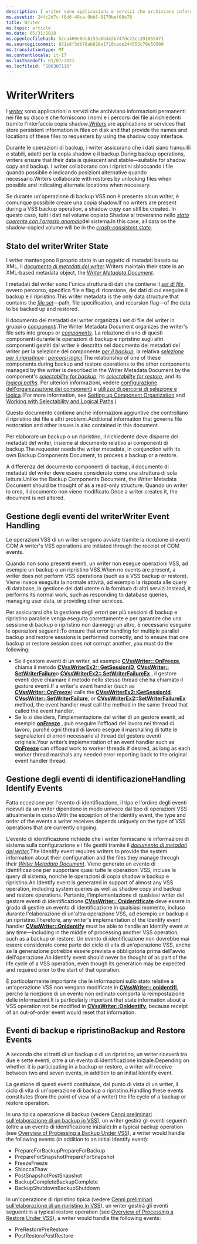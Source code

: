 ```yaml
---
description: I writer sono applicazioni o servizi che archiviano informazioni permanenti nei file su disco e che forniscono i nomi e i percorsi dei file ai richiedenti tramite l'interfaccia copia shadow.
ms.assetid: 24fc2d7c-f8d6-49ca-9bb5-0179bef68e78
title: Writer
ms.topic: article
ms.date: 05/31/2018
ms.openlocfilehash: 52ca409e8dc6153a6b3e2b747dc23cc391055471
ms.sourcegitcommit: 831e8f3db78ab820e1710cede244553c70e50500
ms.translationtype: MT
ms.contentlocale: it-IT
ms.lasthandoff: 01/07/2021
ms.locfileid: "106307116"
---
```

# <a name="writers"></a><span data-ttu-id="3dfef-103">Writer</span><span class="sxs-lookup"><span data-stu-id="3dfef-103">Writers</span></span>

<span data-ttu-id="3dfef-104">I [*writer*](vssgloss-w.md) sono applicazioni o servizi che archiviano informazioni permanenti nei file su disco e che forniscono i nomi e i percorsi dei file ai richiedenti tramite l'interfaccia copia shadow.</span><span class="sxs-lookup"><span data-stu-id="3dfef-104">[*Writers*](vssgloss-w.md) are applications or services that store persistent information in files on disk and that provide the names and locations of these files to requesters by using the shadow copy interface.</span></span>

<span data-ttu-id="3dfef-105">Durante le operazioni di backup, i writer assicurano che i dati siano tranquilli e stabili, adatti per la copia shadow e il backup.</span><span class="sxs-lookup"><span data-stu-id="3dfef-105">During backup operations, writers ensure that their data is quiescent and stable—suitable for shadow copy and backup.</span></span> <span data-ttu-id="3dfef-106">I writer collaborano con i ripristini sbloccando i file quando possibile e indicando posizioni alternative quando necessario.</span><span class="sxs-lookup"><span data-stu-id="3dfef-106">Writers collaborate with restores by unlocking files when possible and indicating alternate locations when necessary.</span></span>

<span data-ttu-id="3dfef-107">Se durante un'operazione di backup VSS non è presente alcun writer, è comunque possibile creare una copia shadow.</span><span class="sxs-lookup"><span data-stu-id="3dfef-107">If no writers are present during a VSS backup operation, a shadow copy can still be created.</span></span> <span data-ttu-id="3dfef-108">In questo caso, tutti i dati nel volume copiato Shadow si troveranno nello [*stato coerente con l'arresto anomalo*](vssgloss-c.md)del sistema.</span><span class="sxs-lookup"><span data-stu-id="3dfef-108">In this case, all data on the shadow-copied volume will be in the [*crash-consistent state*](vssgloss-c.md).</span></span>

## <a name="writer-state"></a><span data-ttu-id="3dfef-109">Stato del writer</span><span class="sxs-lookup"><span data-stu-id="3dfef-109">Writer State</span></span>

<span data-ttu-id="3dfef-110">I writer mantengono il proprio stato in un oggetto di metadati basato su XML, il [*documento di metadati del writer*](vssgloss-w.md).</span><span class="sxs-lookup"><span data-stu-id="3dfef-110">Writers maintain their state in an XML-based metadata object, the [*Writer Metadata Document*](vssgloss-w.md).</span></span>

<span data-ttu-id="3dfef-111">I metadati del writer sono l'unica struttura di dati che contiene il [*set di file*](vssgloss-f.md), ovvero percorso, specifica file e flag di ricorsione, dei dati di cui eseguire il backup e il ripristino.</span><span class="sxs-lookup"><span data-stu-id="3dfef-111">This writer metadata is the only data structure that contains the [*file set*](vssgloss-f.md)—path, file specification, and recursion flag—of the data to be backed up and restored.</span></span>

<span data-ttu-id="3dfef-112">Il documento dei metadati del writer organizza i set di file del writer in gruppi o [*componenti*](vssgloss-c.md).</span><span class="sxs-lookup"><span data-stu-id="3dfef-112">The Writer Metadata Document organizes the writer's file sets into groups or [*components*](vssgloss-c.md).</span></span> <span data-ttu-id="3dfef-113">La relazione di uno di questi componenti durante le operazioni di backup e ripristino sugli altri componenti gestiti dal writer è descritta nel documento dei metadati del writer per la selezione del componente [*per il backup*](vssgloss-s.md), la relativa [*selezione per il ripristino*](vssgloss-s.md)e i [*percorsi logici*](vssgloss-l.md).</span><span class="sxs-lookup"><span data-stu-id="3dfef-113">The relationship of one of these components during backup and restore operations to the other components managed by the writer is described in the Writer Metadata Document by the component's [*selectability for backup*](vssgloss-s.md), its [*selectability for restore*](vssgloss-s.md), and its [*logical paths*](vssgloss-l.md).</span></span> <span data-ttu-id="3dfef-114">Per ulteriori informazioni, vedere [configurazione dell'organizzazione dei componenti](definition-of-components-by-writers.md) e [utilizzo di percorsi di selezione e logica](working-with-selectability-and-logical-paths.md).</span><span class="sxs-lookup"><span data-stu-id="3dfef-114">(For more information, see [Setting up Component Organization](definition-of-components-by-writers.md) and [Working with Selectability and Logical Paths](working-with-selectability-and-logical-paths.md).)</span></span>

<span data-ttu-id="3dfef-115">Questo documento contiene anche informazioni aggiuntive che controllano il ripristino dei file e altri problemi.</span><span class="sxs-lookup"><span data-stu-id="3dfef-115">Additional information that governs file restoration and other issues is also contained in this document.</span></span>

<span data-ttu-id="3dfef-116">Per elaborare un backup o un ripristino, il richiedente deve disporre dei metadati del writer, insieme al documento relativo ai componenti di backup.</span><span class="sxs-lookup"><span data-stu-id="3dfef-116">The requester needs the writer metadata, in conjunction with its own Backup Components Document, to process a backup or a restore.</span></span>

<span data-ttu-id="3dfef-117">A differenza del documento componenti di backup, il documento di metadati del writer deve essere considerato come una struttura di sola lettura.</span><span class="sxs-lookup"><span data-stu-id="3dfef-117">Unlike the Backup Components Document, the Writer Metadata Document should be thought of as a read-only structure.</span></span> <span data-ttu-id="3dfef-118">Quando un writer lo crea, il documento non viene modificato.</span><span class="sxs-lookup"><span data-stu-id="3dfef-118">Once a writer creates it, the document is not altered.</span></span>

## <a name="writer-event-handling"></a><span data-ttu-id="3dfef-119">Gestione degli eventi del writer</span><span class="sxs-lookup"><span data-stu-id="3dfef-119">Writer Event Handling</span></span>

<span data-ttu-id="3dfef-120">Le operazioni VSS di un writer vengono avviate tramite la ricezione di eventi COM.</span><span class="sxs-lookup"><span data-stu-id="3dfef-120">A writer's VSS operations are initiated through the receipt of COM events.</span></span>

<span data-ttu-id="3dfef-121">Quando non sono presenti eventi, un writer non esegue operazioni VSS, ad esempio un backup o un ripristino VSS.</span><span class="sxs-lookup"><span data-stu-id="3dfef-121">When no events are present, a writer does not perform VSS operations (such as a VSS backup or restore).</span></span> <span data-ttu-id="3dfef-122">Viene invece eseguita la normale attività, ad esempio la risposta alle query di database, la gestione dei dati utente o la fornitura di altri servizi.</span><span class="sxs-lookup"><span data-stu-id="3dfef-122">Instead, it performs its normal work, such as responding to database queries, managing user data, or providing other services.</span></span>

<span data-ttu-id="3dfef-123">Per assicurarsi che la gestione degli errori per più sessioni di backup e ripristino parallele venga eseguita correttamente e per garantire che una sessione di backup o ripristino non danneggi un altro, è necessario eseguire le operazioni seguenti:</span><span class="sxs-lookup"><span data-stu-id="3dfef-123">To ensure that error handling for multiple parallel backup and restore sessions is performed correctly, and to ensure that one backup or restore session does not corrupt another, you must do the following:</span></span>

-   <span data-ttu-id="3dfef-124">Se il gestore eventi di un writer, ad esempio [**CVssWriter:: OnFreeze**](/windows/desktop/api/VsWriter/nf-vswriter-cvsswriter-onfreeze), chiama il metodo [**CVssWriterEx2:: GetSessionID**](/windows/desktop/api/VsWriter/nf-vswriter-cvsswriterex2-getsessionid), [**CVssWriter:: SetWriterFailure**](/windows/desktop/api/VsWriter/nf-vswriter-cvsswriter-setwriterfailure)o [**CVssWriterEx2:: SetWriterFailureEx**](/windows/desktop/api/VsWriter/nf-vswriter-cvsswriterex2-setwriterfailureex) , il gestore eventi deve chiamare il metodo nello stesso thread che ha chiamato il gestore eventi.</span><span class="sxs-lookup"><span data-stu-id="3dfef-124">If a writer's event handler (such as [**CVssWriter::OnFreeze**](/windows/desktop/api/VsWriter/nf-vswriter-cvsswriter-onfreeze)) calls the [**CVssWriterEx2::GetSessionId**](/windows/desktop/api/VsWriter/nf-vswriter-cvsswriterex2-getsessionid), [**CVssWriter::SetWriterFailure**](/windows/desktop/api/VsWriter/nf-vswriter-cvsswriter-setwriterfailure), or [**CVssWriterEx2::SetWriterFailureEx**](/windows/desktop/api/VsWriter/nf-vswriter-cvsswriterex2-setwriterfailureex) method, the event handler must call the method in the same thread that called the event handler.</span></span>
-   <span data-ttu-id="3dfef-125">Se lo si desidera, l'implementazione del writer di un gestore eventi, ad esempio [**onFreeze**](/windows/desktop/api/VsWriter/nf-vswriter-cvsswriter-onfreeze) , può eseguire l'offload del lavoro nei thread di lavoro, purché ogni thread di lavoro esegue il marshalling di tutte le segnalazioni di errori necessarie al thread del gestore eventi originale.</span><span class="sxs-lookup"><span data-stu-id="3dfef-125">Your writer’s implementation of an event handler such as [**OnFreeze**](/windows/desktop/api/VsWriter/nf-vswriter-cvsswriter-onfreeze) can offload work to worker threads if desired, as long as each worker thread marshals any needed error reporting back to the original event handler thread.</span></span>

## <a name="handling-identify-events"></a><span data-ttu-id="3dfef-126">Gestione degli eventi di identificazione</span><span class="sxs-lookup"><span data-stu-id="3dfef-126">Handling Identify Events</span></span>

<span data-ttu-id="3dfef-127">Fatta eccezione per l'evento di identificazione, il tipo e l'ordine degli eventi ricevuti da un writer dipendono in modo univoco dal tipo di operazioni VSS attualmente in corso.</span><span class="sxs-lookup"><span data-stu-id="3dfef-127">With the exception of the Identify event, the type and order of the events a writer receives depends uniquely on the type of VSS operations that are currently ongoing.</span></span>

<span data-ttu-id="3dfef-128">L'evento di identificazione richiede che i writer forniscano le informazioni di sistema sulla configurazione e i file gestiti tramite il [*documento di metadati del writer*](vssgloss-w.md).</span><span class="sxs-lookup"><span data-stu-id="3dfef-128">The Identify event requires writers to provide the system information about their configuration and the files they manage through their [*Writer Metadata Document*](vssgloss-w.md).</span></span> <span data-ttu-id="3dfef-129">Viene generato un evento di identificazione per supportare quasi tutte le operazioni VSS, incluse le query di sistema, nonché le operazioni di copia shadow e backup e ripristino.</span><span class="sxs-lookup"><span data-stu-id="3dfef-129">An Identify event is generated in support of almost any VSS operation, including system queries as well as shadow copy and backup and restore operations.</span></span> <span data-ttu-id="3dfef-130">Pertanto, l'implementazione di qualsiasi writer del gestore eventi di identificazione [**CVssWriter:: Onidentificate**](/windows/desktop/api/VsWriter/nf-vswriter-cvsswriter-onidentify) deve essere in grado di gestire un evento di identificazione in qualsiasi momento, incluso durante l'elaborazione di un'altra operazione VSS, ad esempio un backup o un ripristino.</span><span class="sxs-lookup"><span data-stu-id="3dfef-130">Therefore, any writer's implementation of the Identify event handler [**CVssWriter::OnIdentify**](/windows/desktop/api/VsWriter/nf-vswriter-cvsswriter-onidentify) must be able to handle an Identify event at any time—including in the middle of processing another VSS operation, such as a backup or restore.</span></span> <span data-ttu-id="3dfef-131">Un evento di identificazione non dovrebbe mai essere considerato come parte del ciclo di vita di un'operazione VSS, anche se la generazione potrebbe essere prevista e obbligatoria prima dell'avvio dell'operazione.</span><span class="sxs-lookup"><span data-stu-id="3dfef-131">An Identify event should never be thought of as part of the life cycle of a VSS operation, even though its generation may be expected and required prior to the start of that operation.</span></span>

<span data-ttu-id="3dfef-132">È particolarmente importante che le informazioni sullo stato relative a un'operazione VSS non vengano modificate in [**CVssWriter:: onidentifi**](/windows/desktop/api/VsWriter/nf-vswriter-cvsswriter-onidentify), perché la ricezione di un evento non ordinato comporta la reimpostazione delle informazioni.</span><span class="sxs-lookup"><span data-stu-id="3dfef-132">It is particularly important that state information about a VSS operation not be modified in [**CVssWriter::OnIdentify**](/windows/desktop/api/VsWriter/nf-vswriter-cvsswriter-onidentify), because receipt of an out-of-order event would reset that information.</span></span>

## <a name="backup-and-restore-events"></a><span data-ttu-id="3dfef-133">Eventi di backup e ripristino</span><span class="sxs-lookup"><span data-stu-id="3dfef-133">Backup and Restore Events</span></span>

<span data-ttu-id="3dfef-134">A seconda che si tratti di un backup o di un ripristino, un writer riceverà tra due e sette eventi, oltre a un evento di identificazione iniziale.</span><span class="sxs-lookup"><span data-stu-id="3dfef-134">Depending on whether it is participating in a backup or restore, a writer will receive between two and seven events, in addition to an initial Identify event.</span></span>

<span data-ttu-id="3dfef-135">La gestione di questi eventi costituisce, dal punto di vista di un writer, il ciclo di vita di un'operazione di backup o ripristino.</span><span class="sxs-lookup"><span data-stu-id="3dfef-135">Handling these events constitutes (from the point of view of a writer) the life cycle of a backup or restore operation.</span></span>

<span data-ttu-id="3dfef-136">In una tipica operazione di backup (vedere [Cenni preliminari sull'elaborazione di un backup in VSS](overview-of-processing-a-backup-under-vss.md)), un writer gestirà gli eventi seguenti (oltre a un evento di identificazione iniziale):</span><span class="sxs-lookup"><span data-stu-id="3dfef-136">In a typical backup operation (see [Overview of Processing a Backup Under VSS](overview-of-processing-a-backup-under-vss.md)), a writer would handle the following events (in addition to an initial Identify event):</span></span>

-   <span data-ttu-id="3dfef-137">PrepareForBackup</span><span class="sxs-lookup"><span data-stu-id="3dfef-137">PrepareForBackup</span></span>
-   <span data-ttu-id="3dfef-138">PrepareForSnapshot</span><span class="sxs-lookup"><span data-stu-id="3dfef-138">PrepareForSnapshot</span></span>
-   <span data-ttu-id="3dfef-139">Freeze</span><span class="sxs-lookup"><span data-stu-id="3dfef-139">Freeze</span></span>
-   <span data-ttu-id="3dfef-140">Sblocca</span><span class="sxs-lookup"><span data-stu-id="3dfef-140">Thaw</span></span>
-   <span data-ttu-id="3dfef-141">PostSnapshot</span><span class="sxs-lookup"><span data-stu-id="3dfef-141">PostSnapshot</span></span>
-   <span data-ttu-id="3dfef-142">BackupComplete</span><span class="sxs-lookup"><span data-stu-id="3dfef-142">BackupComplete</span></span>
-   <span data-ttu-id="3dfef-143">BackupShutdown</span><span class="sxs-lookup"><span data-stu-id="3dfef-143">BackupShutdown</span></span>

<span data-ttu-id="3dfef-144">In un'operazione di ripristino tipica (vedere [Cenni preliminari sull'elaborazione di un ripristino in VSS](overview-of-processing-a-restore-under-vss.md)), un writer gestirà gli eventi seguenti:</span><span class="sxs-lookup"><span data-stu-id="3dfef-144">In a typical restore operation (see [Overview of Processing a Restore Under VSS](overview-of-processing-a-restore-under-vss.md)), a writer would handle the following events:</span></span>

-   <span data-ttu-id="3dfef-145">PreRestore</span><span class="sxs-lookup"><span data-stu-id="3dfef-145">PreRestore</span></span>
-   <span data-ttu-id="3dfef-146">PostRestore</span><span class="sxs-lookup"><span data-stu-id="3dfef-146">PostRestore</span></span>

 

 



